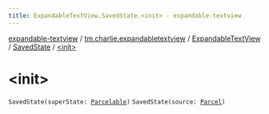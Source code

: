 ```yaml
---
title: ExpandableTextView.SavedState.<init> - expandable-textview
---
```


[expandable-textview](../../../index.html) / [tm.charlie.expandabletextview](../../index.html) / [ExpandableTextView](../index.html) / [SavedState](index.html) / [&lt;init&gt;](.)

# &lt;init&gt;

`SavedState(superState: `[`Parcelable`](https://developer.android.com/reference/android/os/Parcelable.html)`)`
`SavedState(source: `[`Parcel`](https://developer.android.com/reference/android/os/Parcel.html)`)`